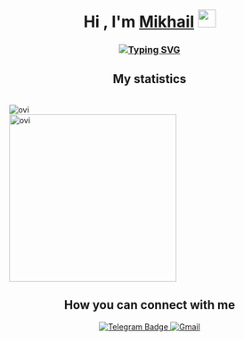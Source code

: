 <h1 align="center">Hi , I'm <a href="https://www.instagram.com/miha.braz/" target="_blank">Mikhail</a> 
<img src="https://github.com/blackcater/blackcater/raw/main/images/Hi.gif" height="32"/></h1>
<h3 align="center"><a href="https://git.io/typing-svg"><img src="https://readme-typing-svg.herokuapp.com?font=Fira+Code&pause=1000&width=435&lines=software+developer%2C+student+of+BSTU" alt="Typing SVG" /></a></h3>

<h2 align="center">My statistics</h2>

<br>
  <img src="https://github-readme-stats.vercel.app/api/top-langs?username=Flippsser&show_icons=true&locale=en&layout=compact&theme=chartreuse-dark" alt="ovi" /> <br>
  <img width=300 src="https://leetcard.jacoblin.cool/Flippsser?theme=nord" alt="ovi" />
</p>
<h2 align = "center">How you can connect with me</h2>
<p align = "center">
  <a href="https://t.me/artakagrand">
    <img src="https://img.shields.io/badge/Telegram-blue?style=for-the-badge&logo=telegram&logoColor=white" alt="Telegram Badge"/>
  </a>
   <a href="mailto:fefsert@gmail.com">
    <img src="https://img.shields.io/badge/Gmail-D14836?style=for-the-badge&logo=gmail&logoColor=white" alt="Gmail"/>
  </a>
</p>
   
  


